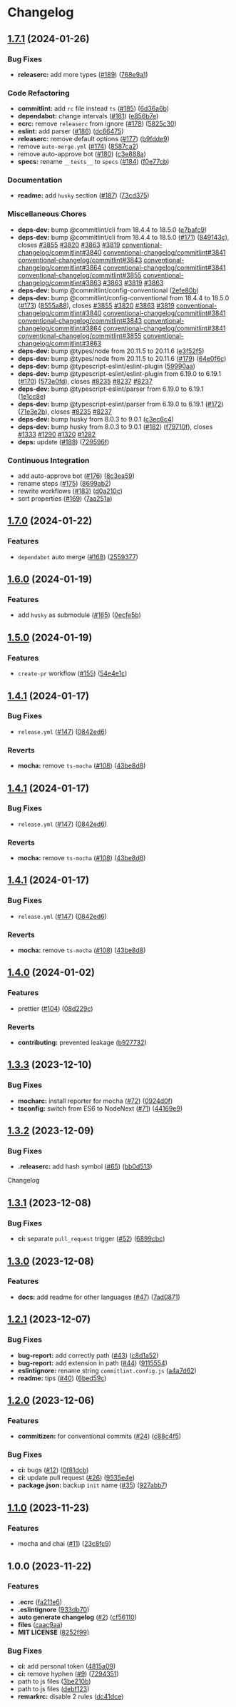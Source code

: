 # Changelog

## [1.7.1](https://github.com/Conqueror-Site-Builder/conqueror-repo-template/compare/v1.7.0...v1.7.1) (2024-01-26)


### Bug Fixes

* **releaserc:** add more types ([#189](https://github.com/Conqueror-Site-Builder/conqueror-repo-template/issues/189)) ([768e9a1](https://github.com/Conqueror-Site-Builder/conqueror-repo-template/commit/768e9a15666189ec61224381a8c74574a746e7c8))


### Code Refactoring

* **commitlint:** add `rc` file instead `ts` ([#185](https://github.com/Conqueror-Site-Builder/conqueror-repo-template/issues/185)) ([6d36a6b](https://github.com/Conqueror-Site-Builder/conqueror-repo-template/commit/6d36a6bd1373f76dcca98aabbdc3bc89acaac61b))
* **dependabot:** change intervals ([#181](https://github.com/Conqueror-Site-Builder/conqueror-repo-template/issues/181)) ([e856b7e](https://github.com/Conqueror-Site-Builder/conqueror-repo-template/commit/e856b7ede5890b653d244be32e59e0611f5c678e))
* **ecrc:** remove `releaserc` from ignore ([#178](https://github.com/Conqueror-Site-Builder/conqueror-repo-template/issues/178)) ([5825c30](https://github.com/Conqueror-Site-Builder/conqueror-repo-template/commit/5825c30eb5bac0c65ac656ee08e46c104f2cdf0c))
* **eslint:** add parser ([#186](https://github.com/Conqueror-Site-Builder/conqueror-repo-template/issues/186)) ([dc66475](https://github.com/Conqueror-Site-Builder/conqueror-repo-template/commit/dc664753bb781709c48375410cfc440ed7e629ea))
* **releaserc:** remove default options ([#177](https://github.com/Conqueror-Site-Builder/conqueror-repo-template/issues/177)) ([b9fdde9](https://github.com/Conqueror-Site-Builder/conqueror-repo-template/commit/b9fdde98577f652ccf7c6d378e1320e925b133cf))
* remove `auto-merge.yml` ([#174](https://github.com/Conqueror-Site-Builder/conqueror-repo-template/issues/174)) ([8587ca2](https://github.com/Conqueror-Site-Builder/conqueror-repo-template/commit/8587ca238eea6cfeb52f4ea06744b469c6db1c5a))
* remove auto-approve bot ([#180](https://github.com/Conqueror-Site-Builder/conqueror-repo-template/issues/180)) ([c3e888a](https://github.com/Conqueror-Site-Builder/conqueror-repo-template/commit/c3e888aa1b111063a33ffcac419594ccbf94cd1c))
* **specs:** rename `__tests__` to `specs` ([#184](https://github.com/Conqueror-Site-Builder/conqueror-repo-template/issues/184)) ([f0e77cb](https://github.com/Conqueror-Site-Builder/conqueror-repo-template/commit/f0e77cbea248b8b9897b9e34c6f160c0459b0292))


### Documentation

* **readme:** add `husky` section ([#187](https://github.com/Conqueror-Site-Builder/conqueror-repo-template/issues/187)) ([73cd375](https://github.com/Conqueror-Site-Builder/conqueror-repo-template/commit/73cd3756254cedc3892a7cf21c445d1cf2386f01))


### Miscellaneous Chores

* **deps-dev:** bump @commitlint/cli from 18.4.4 to 18.5.0 ([e7bafc9](https://github.com/Conqueror-Site-Builder/conqueror-repo-template/commit/e7bafc9b74062f65b7bfeab0107b11f110b2a3b8))
* **deps-dev:** bump @commitlint/cli from 18.4.4 to 18.5.0 ([#171](https://github.com/Conqueror-Site-Builder/conqueror-repo-template/issues/171)) ([849143c](https://github.com/Conqueror-Site-Builder/conqueror-repo-template/commit/849143c1771774dfc07c0a97cda2713a5e124177)), closes [#3855](https://github.com/Conqueror-Site-Builder/conqueror-repo-template/issues/3855) [#3820](https://github.com/Conqueror-Site-Builder/conqueror-repo-template/issues/3820) [#3863](https://github.com/Conqueror-Site-Builder/conqueror-repo-template/issues/3863) [#3819](https://github.com/Conqueror-Site-Builder/conqueror-repo-template/issues/3819) [conventional-changelog/commitlint#3840](https://github.com/conventional-changelog/commitlint/issues/3840) [conventional-changelog/commitlint#3841](https://github.com/conventional-changelog/commitlint/issues/3841) [conventional-changelog/commitlint#3843](https://github.com/conventional-changelog/commitlint/issues/3843) [conventional-changelog/commitlint#3864](https://github.com/conventional-changelog/commitlint/issues/3864) [conventional-changelog/commitlint#3841](https://github.com/conventional-changelog/commitlint/issues/3841) [conventional-changelog/commitlint#3855](https://github.com/conventional-changelog/commitlint/issues/3855) [conventional-changelog/commitlint#3863](https://github.com/conventional-changelog/commitlint/issues/3863) [#3863](https://github.com/Conqueror-Site-Builder/conqueror-repo-template/issues/3863) [#3819](https://github.com/Conqueror-Site-Builder/conqueror-repo-template/issues/3819) [#3863](https://github.com/Conqueror-Site-Builder/conqueror-repo-template/issues/3863)
* **deps-dev:** bump @commitlint/config-conventional ([2efe80b](https://github.com/Conqueror-Site-Builder/conqueror-repo-template/commit/2efe80bfbe346dcc1c9459c2119993025149ea6c))
* **deps-dev:** bump @commitlint/config-conventional from 18.4.4 to 18.5.0 ([#173](https://github.com/Conqueror-Site-Builder/conqueror-repo-template/issues/173)) ([8555a88](https://github.com/Conqueror-Site-Builder/conqueror-repo-template/commit/8555a882a7c3251964382fc07171d372eaaeb5d0)), closes [#3855](https://github.com/Conqueror-Site-Builder/conqueror-repo-template/issues/3855) [#3820](https://github.com/Conqueror-Site-Builder/conqueror-repo-template/issues/3820) [#3863](https://github.com/Conqueror-Site-Builder/conqueror-repo-template/issues/3863) [#3819](https://github.com/Conqueror-Site-Builder/conqueror-repo-template/issues/3819) [conventional-changelog/commitlint#3840](https://github.com/conventional-changelog/commitlint/issues/3840) [conventional-changelog/commitlint#3841](https://github.com/conventional-changelog/commitlint/issues/3841) [conventional-changelog/commitlint#3843](https://github.com/conventional-changelog/commitlint/issues/3843) [conventional-changelog/commitlint#3864](https://github.com/conventional-changelog/commitlint/issues/3864) [conventional-changelog/commitlint#3841](https://github.com/conventional-changelog/commitlint/issues/3841) [conventional-changelog/commitlint#3855](https://github.com/conventional-changelog/commitlint/issues/3855) [conventional-changelog/commitlint#3863](https://github.com/conventional-changelog/commitlint/issues/3863)
* **deps-dev:** bump @types/node from 20.11.5 to 20.11.6 ([e3f52f5](https://github.com/Conqueror-Site-Builder/conqueror-repo-template/commit/e3f52f56c1545423be2116e95c9bb3a77da7cda7))
* **deps-dev:** bump @types/node from 20.11.5 to 20.11.6 ([#179](https://github.com/Conqueror-Site-Builder/conqueror-repo-template/issues/179)) ([64e0f6c](https://github.com/Conqueror-Site-Builder/conqueror-repo-template/commit/64e0f6c56df45c46c7025c6693f9e4f28900f275))
* **deps-dev:** bump @typescript-eslint/eslint-plugin ([59990aa](https://github.com/Conqueror-Site-Builder/conqueror-repo-template/commit/59990aa69aeb019faee6c848dd8b1661f775895a))
* **deps-dev:** bump @typescript-eslint/eslint-plugin from 6.19.0 to 6.19.1 ([#170](https://github.com/Conqueror-Site-Builder/conqueror-repo-template/issues/170)) ([573e0fd](https://github.com/Conqueror-Site-Builder/conqueror-repo-template/commit/573e0fdff0aa64a340281ba1e51f45df2dbf985b)), closes [#8235](https://github.com/Conqueror-Site-Builder/conqueror-repo-template/issues/8235) [#8237](https://github.com/Conqueror-Site-Builder/conqueror-repo-template/issues/8237) [#8237](https://github.com/Conqueror-Site-Builder/conqueror-repo-template/issues/8237)
* **deps-dev:** bump @typescript-eslint/parser from 6.19.0 to 6.19.1 ([1e1cc8e](https://github.com/Conqueror-Site-Builder/conqueror-repo-template/commit/1e1cc8e7d5017f22d3167164b2348ef8e61482d5))
* **deps-dev:** bump @typescript-eslint/parser from 6.19.0 to 6.19.1 ([#172](https://github.com/Conqueror-Site-Builder/conqueror-repo-template/issues/172)) ([71e3e2b](https://github.com/Conqueror-Site-Builder/conqueror-repo-template/commit/71e3e2b9ad478079904257e690e6597353038aee)), closes [#8235](https://github.com/Conqueror-Site-Builder/conqueror-repo-template/issues/8235) [#8237](https://github.com/Conqueror-Site-Builder/conqueror-repo-template/issues/8237)
* **deps-dev:** bump husky from 8.0.3 to 9.0.1 ([c3ec6c4](https://github.com/Conqueror-Site-Builder/conqueror-repo-template/commit/c3ec6c4c5fb59c6be85dfe434d2918b3d8583abd))
* **deps-dev:** bump husky from 8.0.3 to 9.0.1 ([#182](https://github.com/Conqueror-Site-Builder/conqueror-repo-template/issues/182)) ([f79710f](https://github.com/Conqueror-Site-Builder/conqueror-repo-template/commit/f79710f30b8f38523effd3b4c59461ad9d35d585)), closes [#1333](https://github.com/Conqueror-Site-Builder/conqueror-repo-template/issues/1333) [#1290](https://github.com/Conqueror-Site-Builder/conqueror-repo-template/issues/1290) [#1320](https://github.com/Conqueror-Site-Builder/conqueror-repo-template/issues/1320) [#1282](https://github.com/Conqueror-Site-Builder/conqueror-repo-template/issues/1282)
* **deps:** update ([#188](https://github.com/Conqueror-Site-Builder/conqueror-repo-template/issues/188)) ([729596f](https://github.com/Conqueror-Site-Builder/conqueror-repo-template/commit/729596f50cef8d1399311f1e71c5e9b7dbc70773))


### Continuous Integration

* add auto-approve bot ([#176](https://github.com/Conqueror-Site-Builder/conqueror-repo-template/issues/176)) ([8c3ea59](https://github.com/Conqueror-Site-Builder/conqueror-repo-template/commit/8c3ea59368559d88bbcf63334ccc51aadc922b16))
* rename steps ([#175](https://github.com/Conqueror-Site-Builder/conqueror-repo-template/issues/175)) ([8699ab2](https://github.com/Conqueror-Site-Builder/conqueror-repo-template/commit/8699ab269612e2224d25fa578c5ff806f4d04655))
* rewrite workflows ([#183](https://github.com/Conqueror-Site-Builder/conqueror-repo-template/issues/183)) ([d0a210c](https://github.com/Conqueror-Site-Builder/conqueror-repo-template/commit/d0a210c72fa0f424ecafdb4a8236271af256f2f0))
* sort properties ([#169](https://github.com/Conqueror-Site-Builder/conqueror-repo-template/issues/169)) ([7aa251a](https://github.com/Conqueror-Site-Builder/conqueror-repo-template/commit/7aa251a462657e158676262156db22dd9f2f0c83))

## [1.7.0](https://github.com/Conqueror-Site-Builder/conqueror-repo-template/compare/v1.6.0...v1.7.0) (2024-01-22)


### Features

* `dependabot` auto merge ([#168](https://github.com/Conqueror-Site-Builder/conqueror-repo-template/issues/168)) ([2559377](https://github.com/Conqueror-Site-Builder/conqueror-repo-template/commit/2559377c6ce546a0d3ca105ca9ead78dc19902b6))

## [1.6.0](https://github.com/Conqueror-Site-Builder/conqueror-repo-template/compare/v1.5.0...v1.6.0) (2024-01-19)


### Features

* add `husky` as submodule ([#165](https://github.com/Conqueror-Site-Builder/conqueror-repo-template/issues/165)) ([0ecfe5b](https://github.com/Conqueror-Site-Builder/conqueror-repo-template/commit/0ecfe5be1b23d8beaf968dd4f625e657cf461888))

## [1.5.0](https://github.com/Conqueror-Site-Builder/conqueror-repo-template/compare/v1.4.1...v1.5.0) (2024-01-19)


### Features

* `create-pr` workflow ([#155](https://github.com/Conqueror-Site-Builder/conqueror-repo-template/issues/155)) ([54e4e1c](https://github.com/Conqueror-Site-Builder/conqueror-repo-template/commit/54e4e1c9502fd69f83370ab98b18c6ce7e9c1d77))

## [1.4.1](https://github.com/Conqueror-Site-Builder/conqueror-repo-template/compare/v1.4.0...v1.4.1) (2024-01-17)


### Bug Fixes

* `release.yml` ([#147](https://github.com/Conqueror-Site-Builder/conqueror-repo-template/issues/147)) ([0842ed6](https://github.com/Conqueror-Site-Builder/conqueror-repo-template/commit/0842ed6217d863efa9d948f5ab58b8a75da49a5e))


### Reverts

* **mocha:** remove `ts-mocha` ([#108](https://github.com/Conqueror-Site-Builder/conqueror-repo-template/issues/108)) ([43be8d8](https://github.com/Conqueror-Site-Builder/conqueror-repo-template/commit/43be8d8ca375f8eb4c89dfd75da21960c6e877ab))

## [1.4.1](https://github.com/Conqueror-Site-Builder/conqueror-repo-template/compare/v1.4.0...v1.4.1) (2024-01-17)


### Bug Fixes

* `release.yml` ([#147](https://github.com/Conqueror-Site-Builder/conqueror-repo-template/issues/147)) ([0842ed6](https://github.com/Conqueror-Site-Builder/conqueror-repo-template/commit/0842ed6217d863efa9d948f5ab58b8a75da49a5e))


### Reverts

* **mocha:** remove `ts-mocha` ([#108](https://github.com/Conqueror-Site-Builder/conqueror-repo-template/issues/108)) ([43be8d8](https://github.com/Conqueror-Site-Builder/conqueror-repo-template/commit/43be8d8ca375f8eb4c89dfd75da21960c6e877ab))

## [1.4.1](https://github.com/Conqueror-Site-Builder/conqueror-repo-template/compare/v1.4.0...v1.4.1) (2024-01-17)


### Bug Fixes

* `release.yml` ([#147](https://github.com/Conqueror-Site-Builder/conqueror-repo-template/issues/147)) ([0842ed6](https://github.com/Conqueror-Site-Builder/conqueror-repo-template/commit/0842ed6217d863efa9d948f5ab58b8a75da49a5e))


### Reverts

* **mocha:** remove `ts-mocha` ([#108](https://github.com/Conqueror-Site-Builder/conqueror-repo-template/issues/108)) ([43be8d8](https://github.com/Conqueror-Site-Builder/conqueror-repo-template/commit/43be8d8ca375f8eb4c89dfd75da21960c6e877ab))

## [1.4.0](https://github.com/Conqueror-Site-Builder/conqueror-repo-template/compare/v1.3.3...v1.4.0) (2024-01-02)


### Features

* prettier ([#104](https://github.com/Conqueror-Site-Builder/conqueror-repo-template/issues/104)) ([08d229c](https://github.com/Conqueror-Site-Builder/conqueror-repo-template/commit/08d229c87d68b868a35e02bf020d1d262ac8963b))


### Reverts

* **contributing:** prevented leakage ([b927732](https://github.com/Conqueror-Site-Builder/conqueror-repo-template/commit/b9277323975a0d62c6b065e492ec7680def54c99))

## [1.3.3](https://github.com/Conqueror-Site-Builder/conqueror-repo-template/compare/v1.3.2...v1.3.3) (2023-12-10)

### Bug Fixes

* **mocharc:** install reporter for mocha ([#72](https://github.com/Conqueror-Site-Builder/conqueror-repo-template/issues/72)) ([0924d0f](https://github.com/Conqueror-Site-Builder/conqueror-repo-template/commit/0924d0fd79dfdb7c2efd9fa5dc03c70f83f30421))
* **tsconfig:** switch from ES6 to NodeNext ([#71](https://github.com/Conqueror-Site-Builder/conqueror-repo-template/issues/71)) ([44169e9](https://github.com/Conqueror-Site-Builder/conqueror-repo-template/commit/44169e9e9443ad1819b41fac8fd6d90685d3a377))

## [1.3.2](https://github.com/Conqueror-Site-Builder/conqueror-repo-template/compare/v1.3.1...v1.3.2) (2023-12-09)

### Bug Fixes

* **.releaserc:** add hash symbol ([#65](https://github.com/Conqueror-Site-Builder/conqueror-repo-template/issues/65)) ([bb0d513](https://github.com/Conqueror-Site-Builder/conqueror-repo-template/commit/bb0d5136ef41eb475eb116dfd074322b833d3a96))

Changelog

## [1.3.1](https://github.com/Conqueror-Site-Builder/conqueror-repo-template/compare/v1.3.0...v1.3.1) (2023-12-08)

### Bug Fixes

* **ci:** separate `pull_request` trigger ([#52](https://github.com/Conqueror-Site-Builder/conqueror-repo-template/issues/52)) ([6899cbc](https://github.com/Conqueror-Site-Builder/conqueror-repo-template/commit/6899cbc6d6fa2777b9c3ba8e69440ff575a088e8))

## [1.3.0](https://github.com/Conqueror-Site-Builder/conqueror-repo-template/compare/v1.2.1...v1.3.0) (2023-12-08)

### Features

* **docs:** add readme for other languages ([#47](https://github.com/Conqueror-Site-Builder/conqueror-repo-template/issues/47)) ([7ad0871](https://github.com/Conqueror-Site-Builder/conqueror-repo-template/commit/7ad0871bcf7335796024b9e27af1105f6f0f027e))

## [1.2.1](https://github.com/Conqueror-Site-Builder/conqueror-repo-template/compare/v1.2.0...v1.2.1) (2023-12-07)

### Bug Fixes

* **bug-report:** add correctly path ([#43](https://github.com/Conqueror-Site-Builder/conqueror-repo-template/issues/43)) ([c8d1a52](https://github.com/Conqueror-Site-Builder/conqueror-repo-template/commit/c8d1a520f5eb940f1e8287295e3ea17be85a6bb6))
* **bug-report:** add extension in path ([#44](https://github.com/Conqueror-Site-Builder/conqueror-repo-template/issues/44)) ([9115554](https://github.com/Conqueror-Site-Builder/conqueror-repo-template/commit/9115554a830d257bd7c49ce0ed97b52edc0e2784))
* **eslintignore:** rename string `commitlint.config.js` ([a4a7d62](https://github.com/Conqueror-Site-Builder/conqueror-repo-template/commit/a4a7d62e994ef272bcc2264cc69446426f4b1d1b))
* **readme:** tips ([#40](https://github.com/Conqueror-Site-Builder/conqueror-repo-template/issues/40)) ([6bed59c](https://github.com/Conqueror-Site-Builder/conqueror-repo-template/commit/6bed59c416a5ee18e7994be3cecabaf5ca26dea3))

## [1.2.0](https://github.com/Conqueror-Site-Builder/conqueror-repo-template/compare/v1.1.0...v1.2.0) (2023-12-06)

### Features

* **commitizen:** for conventional commits ([#24](https://github.com/Conqueror-Site-Builder/conqueror-repo-template/issues/24)) ([c88c4f5](https://github.com/Conqueror-Site-Builder/conqueror-repo-template/commit/c88c4f52410a35b46b34d20465c43a83836abddb))

### Bug Fixes

* **ci:** bugs ([#12](https://github.com/Conqueror-Site-Builder/conqueror-repo-template/issues/12)) ([0f81dcb](https://github.com/Conqueror-Site-Builder/conqueror-repo-template/commit/0f81dcbece0629b02cbd2d5962663e7167e4bd0c))
* **ci:** update pull request ([#26](https://github.com/Conqueror-Site-Builder/conqueror-repo-template/issues/26)) ([9535e4e](https://github.com/Conqueror-Site-Builder/conqueror-repo-template/commit/9535e4eefb8c97455fdd087dc759cc2c6d04148b))
* **package.json:** backup `init` name ([#35](https://github.com/Conqueror-Site-Builder/conqueror-repo-template/issues/35)) ([927abb7](https://github.com/Conqueror-Site-Builder/conqueror-repo-template/commit/927abb7530f9e801154ff06a744fc7045904f4cb))

## [1.1.0](https://github.com/Conqueror-Site-Builder/conqueror-repo-template/compare/v1.0.0...v1.1.0) (2023-11-23)

### Features

* mocha and chai ([#11](https://github.com/Conqueror-Site-Builder/conqueror-repo-template/issues/11)) ([23c8fc9](https://github.com/Conqueror-Site-Builder/conqueror-repo-template/commit/23c8fc9a2d67e21195394b393c378f714b0ccbe9))

## 1.0.0 (2023-11-22)

### Features

* **.ecrc** ([fa211e6](https://github.com/Conqueror-Site-Builder/conqueror-repo-template/commit/fa211e69b6ae304bef410704a8ea1d83acbc3e2c))
* **.eslintignore** ([933db70](https://github.com/Conqueror-Site-Builder/conqueror-repo-template/commit/933db70bc0b70d7e914b609d933843a4bc293a96))
* **auto generate changelog** ([#2](https://github.com/Conqueror-Site-Builder/conqueror-repo-template/issues/2)) ([cf56110](https://github.com/Conqueror-Site-Builder/conqueror-repo-template/commit/cf56110a00bcb4cc38120dd290b480a8d47d674d))
* **files** ([caac9aa](https://github.com/Conqueror-Site-Builder/conqueror-repo-template/commit/caac9aa41c71c90a73f7c6f0528b73bd3f8ba761))
* **MIT LICENSE** ([8252f99](https://github.com/Conqueror-Site-Builder/conqueror-repo-template/commit/8252f995ee7ec9838c83d91d3057530240fdb6ec))

### Bug Fixes

* **ci:** add personal token ([4815a09](https://github.com/Conqueror-Site-Builder/conqueror-repo-template/commit/4815a09e9c6ff29824032f15655aa95624d529dc))
* **ci:** remove hyphen ([#9](https://github.com/Conqueror-Site-Builder/conqueror-repo-template/issues/9)) ([7294351](https://github.com/Conqueror-Site-Builder/conqueror-repo-template/commit/7294351be2dccdf22bb0bffa9319320162f71358))
* path to js files ([3be210b](https://github.com/Conqueror-Site-Builder/conqueror-repo-template/commit/3be210ba18b2941dc555d2fad875308247dea20b))
* path to js files ([debf123](https://github.com/Conqueror-Site-Builder/conqueror-repo-template/commit/debf123a9b8ae141faf1cf74ddeb265cdd7bfd74))
* **remarkrc:** disable 2 rules ([dc41dce](https://github.com/Conqueror-Site-Builder/conqueror-repo-template/commit/dc41dce6aab02ef8afa674776423313117337119))
